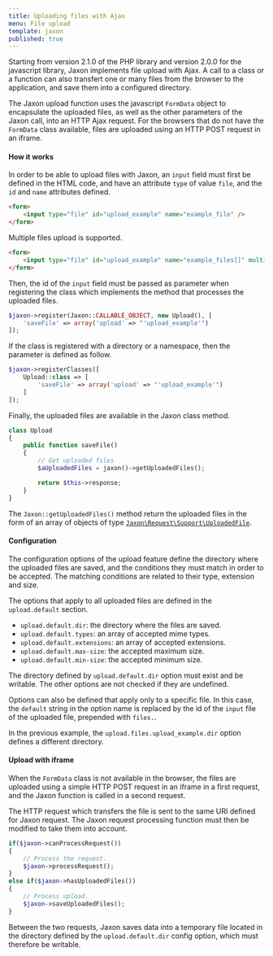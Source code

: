 ```yaml
---
title: Uploading files with Ajax
menu: File upload
template: jaxon
published: true
---
```


Starting from version 2.1.0 of the PHP library and version 2.0.0 for the javascript library, Jaxon implements file upload with Ajax.
A call to a class or a function can also transfert one or many files from the browser to the application, and save them into a configured directory.

The Jaxon upload function uses the javascript `FormData` object to encapsulate the uploaded files, as well as the other parameters of the Jaxon call, into an HTTP Ajax request.
For the browsers that do not have the `FormData` class available, files are uploaded using an HTTP POST request in an iframe.

#### How it works

In order to be able to upload files with Jaxon, an `input` field must first be defined in the HTML code, and have an attribute `type` of value `file`, and the `id` and `name` attributes defined.

```html
<form>
    <input type="file" id="upload_example" name="example_file" />
</form>
```

Multiple files upload is supported.

```html
<form>
    <input type="file" id="upload_example" name="example_files[]" multiple="multiple" />
</form>
```

Then, the id of the `input` field must be passed as parameter when registering the class which implements the method that processes the uploaded files.

```php
$jaxon->register(Jaxon::CALLABLE_OBJECT, new Upload(), [
    'saveFile' => array('upload' => "'upload_example'")
]);
```

If the class is registered with a directory or a namespace, then the parameter is defined as follow.

```php
$jaxon->registerClasses([
    Upload::class => [
        'saveFile' => array('upload' => "'upload_example'")
    ]
]);
```

Finally, the uploaded files are available in the Jaxon class method.

```php
class Upload
{
    public function saveFile()
    {
        // Get uploaded files
        $aUploadedFiles = jaxon()->getUploadedFiles();

        return $this->response;
    }
}
```

The `Jaxon::getUploadedFiles()` method return the uploaded files in the form of an array of objects of type [`Jaxon\Request\Support\UploadedFile`](https://github.com/jaxon-php/jaxon-core/blob/master/src/Request/Support/UploadedFile.php).

#### Configuration

The configuration options of the upload feature define the directory where the uploaded files are saved, and the conditions they must match in order to be accepted.
The matching conditions are related to their type, extension and size.

The options that apply to all uploaded files are defined in the `upload.default` section.

- `upload.default.dir`: the directory where the files are saved.
- `upload.default.types`: an array of accepted mime types.
- `upload.default.extensions`: an array of accepted extensions.
- `upload.default.max-size`: the accepted maximum size.
- `upload.default.min-size`: the accepted minimum size.

The directory defined by `upload.default.dir` option must exist and be writable.
The other options are not checked if they are undefined.

Options can also be defined that apply only to a specific file. In this case, the `default` string in the option name is replaced by the id of the `input` file of the uploaded file, prepended with `files.`.

In the previous example, the `upload.files.upload_example.dir` option defines a different directory.

#### Upload with iframe

When the `FormData` class is not available in the browser, the files are uploaded using a simple HTTP POST request in an iframe in a first request, and the Jaxon function is called in a second request.

The HTTP request which transfers the file is sent to the same URI defined for Jaxon request.
The Jaxon request processing function must then be modified to take them into account.

```php
if($jaxon->canProcessRequest())
{
    // Process the request.
    $jaxon->processRequest();
}
else if($jaxon->hasUploadedFiles())
{
    // Process upload.
    $jaxon->saveUploadedFiles();
}
```

Between the two requests, Jaxon saves data into a temporary file located in the directory defined by the `upload.default.dir` config option, which must therefore be writable.
